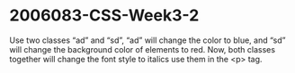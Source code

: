 # 2006083-CSS-Week3-2
Use two classes “ad” and “sd”, “ad” will change the color to blue, and “sd” will change the background color of elements to red. Now, both classes together will change the font style to italics use them in the &lt;p> tag.
